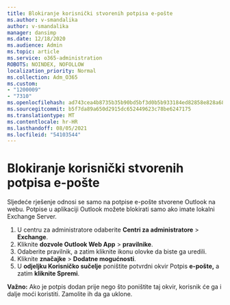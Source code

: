 ```yaml
---
title: Blokiranje korisnički stvorenih potpisa e-pošte
ms.author: v-smandalika
author: v-smandalika
manager: dansimp
ms.date: 12/18/2020
ms.audience: Admin
ms.topic: article
ms.service: o365-administration
ROBOTS: NOINDEX, NOFOLLOW
localization_priority: Normal
ms.collection: Adm_O365
ms.custom:
- "1200009"
- "7310"
ms.openlocfilehash: ad743cea4b8735b35b90bd5bf3d0b5b933184ed82858e828a68beb2ca2f8270c
ms.sourcegitcommit: b5f7da89a650d2915dc652449623c78be6247175
ms.translationtype: MT
ms.contentlocale: hr-HR
ms.lasthandoff: 08/05/2021
ms.locfileid: "54103544"
---
```

# <a name="block-user-made-email-signatures"></a>Blokiranje korisnički stvorenih potpisa e-pošte

Sljedeće rješenje odnosi se samo na potpise e-pošte stvorene Outlook na webu. Potpise u aplikaciji Outlook možete blokirati samo ako imate lokalni Exchange Server.

1. U centru za administratore odaberite **Centri za administratore**  >  **Exchange**.
2. Kliknite **dozvole Outlook Web App**  >  **pravilnike**.
3. Odaberite pravilnik, a zatim kliknite ikonu olovke da biste ga uredili.
4. Kliknite **značajke**  >  **Dodatne mogućnosti**.
5. U **odjeljku Korisničko sučelje** poništite potvrdni okvir Potpis **e-pošte,** a zatim **kliknite Spremi**.

**Važno:** Ako je potpis dodan prije nego što poništite taj okvir, korisnik će ga i dalje moći koristiti. Zamolite ih da ga uklone.
